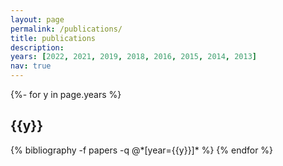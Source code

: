 ```yaml
---
layout: page
permalink: /publications/
title: publications
description:
years: [2022, 2021, 2019, 2018, 2016, 2015, 2014, 2013]
nav: true
---
```

<!-- _pages/publications.md -->
<div class="publications">

{%- for y in page.years %}
  <h2 class="year">{{y}}</h2>
  {% bibliography -f papers -q @*[year={{y}}]* %}
{% endfor %}

</div>
